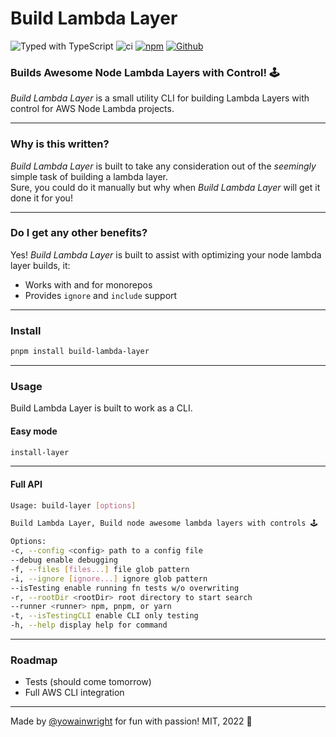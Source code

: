 # Build Lambda Layer

![Typed with TypeScript](https://flat.badgen.net/badge/icon/Typed?icon=typescript&label&labelColor=blue&color=555555)
![ci](https://github.com/yowainwright/build-lambda-layer/actions/workflows/ci.yml/badge.svg)
[![npm](https://img.shields.io/npm/v/build-lambda-layer)](https://www.npmjs.com/package/build-lambda-layer)
[![Github](https://badgen.net/badge/icon/github?icon=github&label&color=black)](https://github.com/yowainwright/build-lambda-layer)

### Builds Awesome Node Lambda Layers with Control! 🕹

_Build Lambda Layer_ is a small utility CLI for building Lambda Layers with control for AWS Node Lambda projects.

---

### Why is this written?

_Build Lambda Layer_ is built to take any consideration out of the _seemingly_ simple task of building a lambda layer.<br>
Sure, you could do it manually but why when _Build Lambda Layer_ will get it done it for you!

---

### Do I get any other benefits?

Yes! _Build Lambda Layer_ is built to assist with optimizing your node lambda layer builds, it:

- Works with and for monorepos
- Provides `ignore` and `include` support

---

### Install

```sh
pnpm install build-lambda-layer
```

---

### Usage

Build Lambda Layer is built to work as a CLI.

#### Easy mode

```sh
install-layer
```

---

#### Full API

```sh
Usage: build-layer [options]

Build Lambda Layer, Build node awesome lambda layers with controls 🕹

Options:
-c, --config <config> path to a config file
--debug enable debugging
-f, --files [files...] file glob pattern
-i, --ignore [ignore...] ignore glob pattern
--isTesting enable running fn tests w/o overwriting
-r, --rootDir <rootDir> root directory to start search
--runner <runner> npm, pnpm, or yarn
-t, --isTestingCLI enable CLI only testing
-h, --help display help for command
```

---

### Roadmap

- Tests (should come tomorrow)
- Full AWS CLI integration

---

Made by [@yowainwright](https://github.com/yowainwright) for fun with passion! MIT, 2022 🐝

